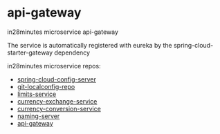 # api-gateway
in28minutes microservice api-gateway

The service is automatically registered with eureka by the spring-cloud-starter-gateway dependency

in28minutes microservice repos:
- [spring-cloud-config-server](https://github.com/lukewaldron87/spring-cloud-config-server)
- [git-localconfig-repo](https://github.com/lukewaldron87/git-localconfig-repo)
- [limits-service](https://github.com/lukewaldron87/limits-service)
- [currency-exchange-service](https://github.com/lukewaldron87/currency-exchange-service)
- [currency-conversion-service](https://github.com/lukewaldron87/currency-conversion-service)
- [naming-server](https://github.com/lukewaldron87/naming-server)
- [api-gateway](https://github.com/lukewaldron87/api-gateway)
